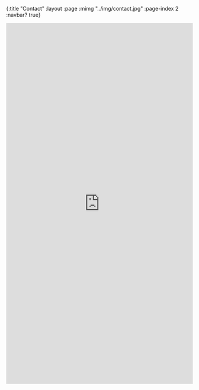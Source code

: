 {:title "Contact"
 :layout :page
 :mimg "../img/contact.jpg"
 :page-index 2
 :navbar? true}

<iframe src="https://docs.google.com/forms/d/e/1FAIpQLSdzQDQbzDI9zTfSGZl_sHZ_ddEZm95ogI3K67IGkbzZOtEVqA/viewform?embedded=true" width="100%" height="974" frameborder="0" marginheight="0" marginwidth="0">Loading…</iframe>
